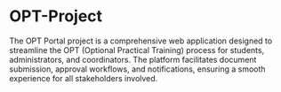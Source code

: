 # OPT-Project
The OPT Portal project is a comprehensive web application designed to streamline the OPT (Optional Practical Training) process for students, administrators, and coordinators. The platform facilitates document submission, approval workflows, and notifications, ensuring a smooth experience for all stakeholders involved.
